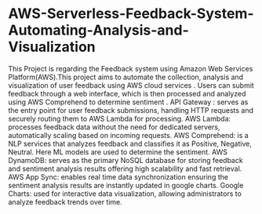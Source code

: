 # AWS-Serverless-Feedback-System-Automating-Analysis-and-Visualization
This Project is regarding the Feedback system using Amazon Web Services Platform(AWS).This project aims to automate the collection, analysis and visualization of user feedback using AWS cloud services . 
Users can submit feedback through a web interface, which is then processed and analyzed using AWS Comprehend to determine sentiment .
API Gateway : serves as the entry point for user feedback submissions, handling HTTP requests and securely routing them to AWS Lambda for processing. 
AWS Lambda: processes feedback data without the need for dedicated servers, automatically scaling based on incoming requests.
AWS Comprehend: is a NLP services that analyzes feedback and classifies it as Positive, Negative, Neutral. Here ML models are used to determine the sentiment.
AWS DynamoDB: serves as the primary NoSQL database for storing feedback and sentiment analysis results offering high scalability and fast retrieval.
AWS App Sync: enables real time data synchronization ensuring the sentiment analysis results are instantly updated in google charts.
Google Charts: used for interactive data visualization, allowing administrators to analyze feedback trends over time.
